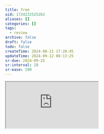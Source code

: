 ```yaml
---
title: free
uid: 1724232525262
aliases: []
categories: []
tags:
  - review
archive: false
draft: false
todo: false
createTime: 2024-08-21 17:28:45
updateTime: 2024-09-12 08:13:25
sr-due: 2024-09-25
sr-interval: 28
sr-ease: 290
---
```


<iframe
  class="iframe_full"
  src="https://dict.youdao.com/result?word=free&lang=en"
>
</iframe>
